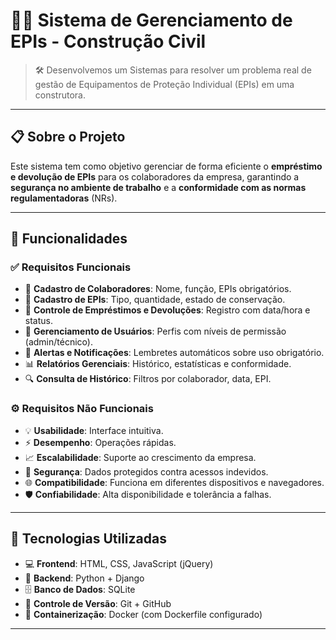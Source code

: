 # 👷‍♂️ Sistema de Gerenciamento de EPIs - Construção Civil

> 🛠️ Desenvolvemos um Sistemas para resolver um problema real de gestão de Equipamentos de Proteção Individual (EPIs) em uma construtora.

---

## 📋 Sobre o Projeto

Este sistema tem como objetivo gerenciar de forma eficiente o **empréstimo e devolução de EPIs** para os colaboradores da empresa, garantindo a **segurança no ambiente de trabalho** e a **conformidade com as normas regulamentadoras** (NRs).

---

## 🎯 Funcionalidades

### ✅ Requisitos Funcionais
- 👤 **Cadastro de Colaboradores**: Nome, função, EPIs obrigatórios.
- 🦺 **Cadastro de EPIs**: Tipo, quantidade, estado de conservação.
- 🔁 **Controle de Empréstimos e Devoluções**: Registro com data/hora e status.
- 👮 **Gerenciamento de Usuários**: Perfis com níveis de permissão (admin/técnico).
- 🔔 **Alertas e Notificações**: Lembretes automáticos sobre uso obrigatório.
- 📊 **Relatórios Gerenciais**: Histórico, estatísticas e conformidade.
- 🔍 **Consulta de Histórico**: Filtros por colaborador, data, EPI.

### ⚙️ Requisitos Não Funcionais
- 💡 **Usabilidade**: Interface intuitiva.
- ⚡ **Desempenho**: Operações rápidas.
- 📈 **Escalabilidade**: Suporte ao crescimento da empresa.
- 🔐 **Segurança**: Dados protegidos contra acessos indevidos.
- 🌐 **Compatibilidade**: Funciona em diferentes dispositivos e navegadores.
- 🛡️ **Confiabilidade**: Alta disponibilidade e tolerância a falhas.

---

## 🧠 Tecnologias Utilizadas

- 💻 **Frontend**: HTML, CSS, JavaScript (jQuery)
- 🐍 **Backend**: Python + Django
- 🗄️ **Banco de Dados**: SQLite
- 🐙 **Controle de Versão**: Git + GitHub
- 🐳 **Containerização**: Docker (com Dockerfile configurado)

---

